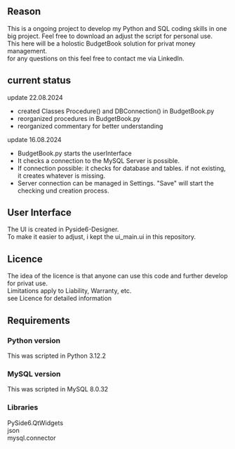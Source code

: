 ## Reason

This is a ongoing project to develop my Python and SQL coding skills in one big project. Feel free to download an adjust the script for personal use.  
This here will be a holostic BudgetBook solution for privat money management.  
for any questions on this feel free to contact me via LinkedIn.  

## current status

update 22.08.2024  
 - created Classes Procedure() and DBConnection() in BudgetBook.py
 - reorganized procedures in BudgetBook.py 
 - reorganized commentary for better understanding

update 16.08.2024  
 - BudgetBook.py starts the userInterface  
 - It checks a connection to the MySQL Server is possible.  
 - If connection possible: it  checks for database and tables. if not existing, it creates whatever is missing.  
 - Server connection can be managed in Settings. "Save" will start the checking und creation process.   


## User Interface

The UI is created in Pyside6-Designer.  
To make it easier to adjust, i kept the ui_main.ui in this repository.  

## Licence

The idea of the licence is that anyone can use this code and further develop for privat use.  
Limitations apply to Liability, Warranty, etc.  
see Licence for detailed information  

## Requirements  

### Python version

This was scripted in Python 3.12.2  

### MySQL version

This was scripted in MySQL 8.0.32  

### Libraries

PySide6.QtWidgets  
json  
mysql.connector  
